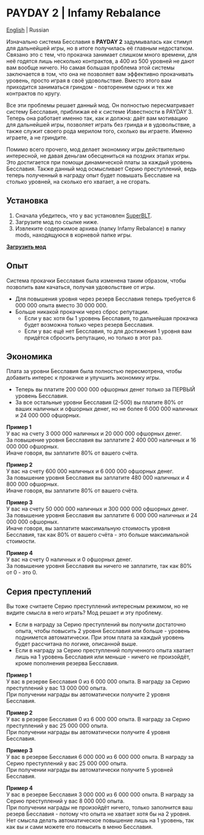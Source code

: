 # PAYDAY 2 | Infamy Rebalance
[English](https://github.com/SparkVRX/PD2-Infamy-Rebalance) | Russian

Изначально система Бесславия в **PAYDAY 2** задумывалась как стимул для дальнейшей игры, но в итоге получилась её главным недостатком. Связано это с тем, что прокачка занимает слишком много времени, для неё годятся лишь несколько контрактов, а 400 из 500 уровней не дают вам вообще ничего. Но самая большая проблема этой системы заключается в том, что она не позволяет вам эффективно прокачивать уровень, просто играя в своё удовольствие. Вместо этого вам приходится заниматься гриндом - повторением одних и тех же контрактов по кругу.

Все эти проблемы решает данный мод. Он полностью пересматривает систему Бесславия, приближая её к системе Известности в PAYDAY 3. Теперь она работает именно так, как и должна: даёт вам мотивацию для дальнейшей игры, позволяет играть без гринда и в удовольствие, а также служит своего рода мерилом того, сколько вы играете. Именно играете, а не гриндите.

Помимо всего прочего, мод делает экономику игры действительно интересной, не давая деньгам обесцениться на поздних этапах игры. Это достигается при помощи динамической платы за каждый уровень Бесславия. Также данный мод осмысливает Серию преступлений, ведь теперь полученный в награду опыт будет повышать Бесславие на столько уровней, на сколько его хватает, а не сгорать.

## Установка
1. Сначала убедитесь, что у вас установлен [SuperBLT](https://superblt.znix.xyz/).
2. Загрузите мод по ссылке ниже.
3. Извлеките содержимое архива (папку Infamy Rebalance) в папку mods, находящуюся в корневой папке игры.

**[<ins>Загрузить мод</ins>]()**

## Опыт
Система прокачки Бесславия была изменена таким образом, чтобы позволить вам качаться, получая удовольствие от игры.
* Для повышения уровня через резерв Бесславия теперь требуется 6 000 000 опыта вместо 30 000 000.
* Больше никакой прокачки через сброс репутации.
	* Если у вас хотя бы 1 уровень Бесславия, то дальнейшая прокачка будет возможна только через резерв Бесславия.
	* Если у вас ещё нет Бесславия, то для достижения 1 уровня вам придётся сбросить репутацию, но только в этот раз.

## Экономика
Плата за уровни Бесславия была полностью пересмотрена, чтобы добавить интерес к прокачке и улучшить экономику игры.
* Теперь вы платите 200 000 000 офшорных денег только за ПЕРВЫЙ уровень Бесславия.
* За все остальные уровни Бесславия (2-500) вы платите 80% от ваших наличных и офшорных денег, но не более 6 000 000 наличных и 24 000 000 офшорных.

**Пример 1**  
У вас на счету 3 000 000 наличных и 20 000 000 офшорных денег.  
За повышение уровня Бесславия вы заплатите 2 400 000 наличных и 16 000 000 офшорных.  
Иначе говоря, вы заплатите 80% от вашего счёта.

**Пример 2**  
У вас на счету 600 000 наличных и 6 000 000 офшорных денег.  
За повышение уровня Бесславия вы заплатите 480 000 наличных и 4 800 000 офшорных.  
Иначе говоря, вы заплатите 80% от вашего счёта.

**Пример 3**  
У вас на счету 50 000 000 наличных и 300 000 000 офшорных денег.  
За повышение уровня Бесславия вы заплатите 6 000 000 наличных и 24 000 000 офшорных.  
Иначе говоря, вы заплатите максимальную стоимость уровня Бесславия, так как 80% от вашего счёта - это больше максимальной стоимости.

**Пример 4**  
У вас на счету 0 наличных и 0 офшорных денег.  
За повышение уровня Бесславия вы ничего не заплатите, так как 80% от 0 - это 0.

## Серия преступлений

Вы тоже считаете Серию преступлений интересным режимом, но не видите смысла в него играть? Мод решает и эту проблему.
* Если в награду за Серию преступлений вы получили достаточно опыта, чтобы повысить 2 уровня Бесславия или больше - уровень поднимется автоматически. При этом плата за каждый уровень будет рассчитана по логике, описанной выше.
* Если в награду за Серию преступлений полученного опыта хватает лишь на 1 уровень Бесславия или меньше - ничего не произойдёт, кроме пополнения резерва Бесславия.

**Пример 1**  
У вас в резерве Бесславия 0 из 6 000 000 опыта. В награду за Серию преступлений у вас 13 000 000 опыта.  
При получении награды вы автоматически получите 2 уровня Бесславия.

**Пример 2**  
У вас в резерве Бесславия 0 из 6 000 000 опыта. В награду за Серию преступлений у вас 25 000 000 опыта.  
При получении награды вы автоматически получите 4 уровня Бесславия.

**Пример 3**  
У вас в резерве Бесславия 6 000 000 из 6 000 000 опыта. В награду за Серию преступлений у вас 25 000 000 опыта.  
При получении награды вы автоматически получите 5 уровней Бесславия.

**Пример 4**  
У вас в резерве Бесславия 3 000 000 из 6 000 000 опыта. В награду за Серию преступлений у вас 8 000 000 опыта.  
При получении награды не произойдёт ничего, только заполнится ваш резерв Бесславия - потому что опыта не хватает хотя бы на 2 уровня. Нет смысла делать автоматическое повышение лишь на 1 уровень, так как вы и сами можете его повысить в меню Бесславия.
